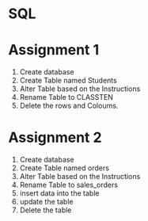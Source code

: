 # SQL
# Assignment 1

1. Create database
2. Create Table named Students
3. Alter Table based on the Instructions
4. Rename Table to CLASSTEN
5. Delete the rows and Coloums.

# Assignment 2
 

1. Create database
2. Create Table named orders
3. Alter Table based on the Instructions
4. Rename Table to sales_orders
5. insert data into the table
6. update the table 
5. Delete the table
